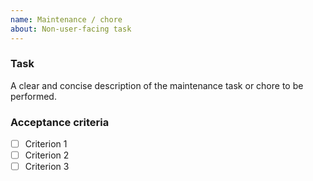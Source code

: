 ```yaml
---
name: Maintenance / chore
about: Non-user-facing task
---
```


### Task
A clear and concise description of the maintenance task or chore to be performed.

### Acceptance criteria
- [ ] Criterion 1
- [ ] Criterion 2
- [ ] Criterion 3 